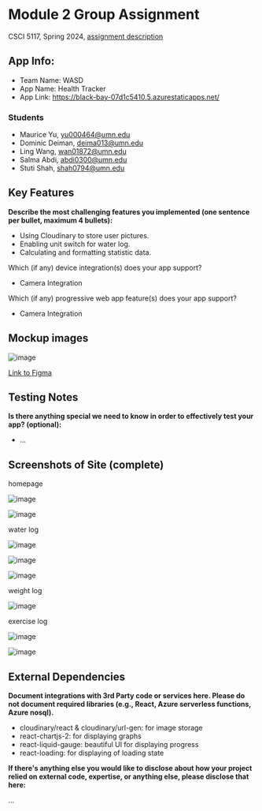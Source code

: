 # Module 2 Group Assignment

CSCI 5117, Spring 2024, [assignment description](https://canvas.umn.edu/courses/413159/pages/project-2)

## App Info:

- Team Name: WASD
- App Name: Health Tracker
- App Link: <https://black-bay-07d1c5410.5.azurestaticapps.net/>

### Students

- Maurice Yu, yu000464@umn.edu
- Dominic Deiman, deima013@umn.edu
- Ling Wang, wan01872@umn.edu
- Salma Abdi, abdi0300@umn.edu
- Stuti Shah, shah0794@umn.edu

## Key Features

**Describe the most challenging features you implemented
(one sentence per bullet, maximum 4 bullets):**

- Using Cloudinary to store user pictures.
- Enabling unit switch for water log.
- Calculating and formatting statistic data.

Which (if any) device integration(s) does your app support?

- Camera Integration

Which (if any) progressive web app feature(s) does your app support?

- Camera Integration

## Mockup images

![image](./mockup/mockup2.jpg)

[Link to Figma](https://www.figma.com/file/8A0UDreILkoHiPGDTwKHhq/Untitled?type=design&node-id=43-460&mode=design&t=U4Nb8MSPDqZ8Vu1K-0)

## Testing Notes

**Is there anything special we need to know in order to effectively test your app? (optional):**

- ...

## Screenshots of Site (complete)

homepage

![image](./screenshots/homepage.png)

![image](./screenshots/homepage_loggedin.png)

water log

![image](./screenshots/water_goal.png)

![image](./screenshots/water_main.png)

![image](./screenshots/water_calendar.png)

weight log

![image](./screenshots/weight_tracker.png)

exercise log

![image](./screenshots/exercise_log.png)

![image](./screenshots/workouts.png)

## External Dependencies

**Document integrations with 3rd Party code or services here.
Please do not document required libraries (e.g., React, Azure serverless functions, Azure nosql).**

- cloudinary/react & cloudinary/url-gen: for image storage
- react-chartjs-2: for displaying graphs
- react-liquid-gauge: beautiful UI for displaying progress
- react-loading: for displaying of loading state

**If there's anything else you would like to disclose about how your project
relied on external code, expertise, or anything else, please disclose that
here:**

...
